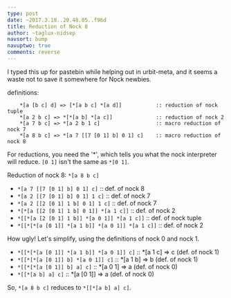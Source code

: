 ```yaml
---
type: post
date: ~2017.3.18..20.48.05..f96d
title: Reduction of Nock 8
author: ~taglux-nidsep
navsort: bump
navuptwo: true
comments: reverse
---
```


I typed this up for pastebin while helping out in urbit-meta, and it seems a waste not to save it somewhere for Nock newbies. 

definitions:

```
    *[a [b c] d] => [*[a b c] *[a d]]           :: reduction of nock tuple
    *[a 2 b c] => *[*[a b] *[a c]]              :: reduction of nock 2
    *[a 7 b c] => *[a 2 b 1 c]                  :: macro reduction of nock 7
    *[a 8 b c] => *[a 7 [[7 [0 1] b] 0 1] c]    :: macro reduction of nock 8
```

For reductions, you need the '\*', which tells you what the nock interpreter will reduce.  `[0 1]` isn't the same as `*[0 1]`.
 
Reduction of nock 8:  `*[a 8 b c]`
 
+ `*[a 7 [[7 [0 1] b] 0 1] c]`                      :: def. of nock 8
+ `*[a 2 [[7 [0 1] b] 0 1] 1 c]`                    :: def. of nock 7
+ `*[a 2 [[2 [0 1] 1 b] 0 1] 1 c]`                  :: def. of nock 7
+ `*[*[a [[2 [0 1] 1 b] 0 1]] *[a 1 c]]`            :: def. of nock 2
+ `*[[*[a [2 [0 1] 1 b]] *[a 0 1]] *[a 1 c]]`       :: def. of nock tuple
+ `*[[*[*[a [0 1]] *[a 1 b]] *[a 0 1]] *[a 1 c]]`   :: def. of nock 2
 
How ugly!  Let's simplify, using the definitions of nock 0 and nock 1.  
 
+ `*[[*[*[a [0 1]] *[a 1 b]] *[a 0 1]] c]`     :: *[a 1 c] => c (def. of nock 1)
+ `*[[*[*[a [0 1]] b] *[a 0 1]] c]`            :: *[a 1 b] => b (def. of nock 1)
+ `*[[*[*[a [0 1]] b] a] c]`                   :: *[a 0 1] => a (def. of nock 0)
+ `*[[*[a b] a] c]`                            :: *[a [0 1]] => a (def. of nock 0)
 
So, `*[a 8 b c]` reduces to `*[[*[a b] a] c]`.

